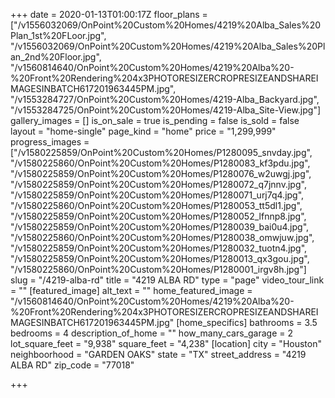 +++
date = 2020-01-13T01:00:17Z
floor_plans = ["/v1556032069/OnPoint%20Custom%20Homes/4219%20Alba_Sales%20Plan_1st%20FLoor.jpg", "/v1556032069/OnPoint%20Custom%20Homes/4219%20Alba_Sales%20Plan_2nd%20Floor.jpg", "/v1560814640/OnPoint%20Custom%20Homes/4219%20Alba%20-%20Front%20Rendering%204x3PHOTORESIZERCROPRESIZEANDSHAREIMAGESINBATCH617201963445PM.jpg", "/v1553284727/OnPoint%20Custom%20Homes/4219-Alba_Backyard.jpg", "/v1553284725/OnPoint%20Custom%20Homes/4219-Alba_Site-View.jpg"]
gallery_images = []
is_on_sale = true
is_pending = false
is_sold = false
layout = "home-single"
page_kind = "home"
price = "1,299,999"
progress_images = ["/v1580225859/OnPoint%20Custom%20Homes/P1280095_snvday.jpg", "/v1580225860/OnPoint%20Custom%20Homes/P1280083_kf3pdu.jpg", "/v1580225859/OnPoint%20Custom%20Homes/P1280076_w2uwgj.jpg", "/v1580225859/OnPoint%20Custom%20Homes/P1280072_q7jnnv.jpg", "/v1580225859/OnPoint%20Custom%20Homes/P1280071_urj7q4.jpg", "/v1580225860/OnPoint%20Custom%20Homes/P1280053_tt5dl1.jpg", "/v1580225859/OnPoint%20Custom%20Homes/P1280052_lfnnp8.jpg", "/v1580225859/OnPoint%20Custom%20Homes/P1280039_bai0u4.jpg", "/v1580225860/OnPoint%20Custom%20Homes/P1280038_omwjuw.jpg", "/v1580225859/OnPoint%20Custom%20Homes/P1280032_tuotn4.jpg", "/v1580225859/OnPoint%20Custom%20Homes/P1280013_qx3gou.jpg", "/v1580225860/OnPoint%20Custom%20Homes/P1280001_irgv8h.jpg"]
slug = "/4219-alba-rd"
title = "4219 ALBA RD"
type = "page"
video_tour_link = ""
[featured_image]
alt_text = ""
home_featured_image = "/v1560814640/OnPoint%20Custom%20Homes/4219%20Alba%20-%20Front%20Rendering%204x3PHOTORESIZERCROPRESIZEANDSHAREIMAGESINBATCH617201963445PM.jpg"
[home_specifics]
bathrooms = 3.5
bedrooms = 4
description_of_home = ""
how_many_cars_garage = 2
lot_square_feet = "9,938"
square_feet = "4,238"
[location]
city = "Houston"
neighboorhood = "GARDEN OAKS"
state = "TX"
street_address = "4219 ALBA RD"
zip_code = "77018"

+++
